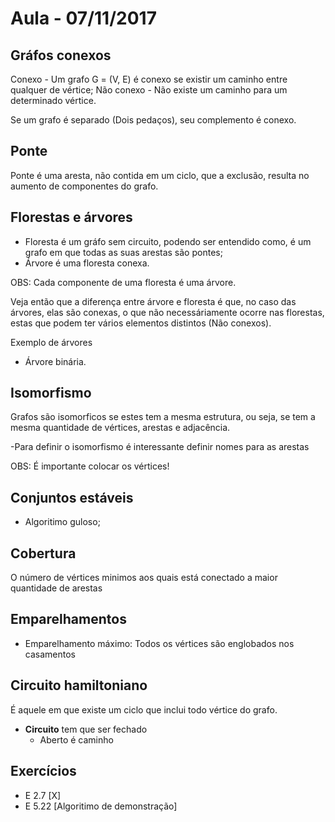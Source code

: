 # Aula - 07/11/2017

## Gráfos conexos
 
Conexo - Um grafo G = (V, E) é conexo se existir um caminho entre qualquer de vértice;
Não conexo - Não existe um caminho para um determinado vértice.

Se um grafo é separado (Dois pedaços), seu complemento é conexo.

## Ponte

Ponte é uma aresta, não contida em um ciclo, que a exclusão, resulta no aumento de componentes do grafo.

## Florestas e árvores

- Floresta é um gráfo sem circuito, podendo ser entendido como, é um grafo em que todas as suas arestas são pontes;
- Árvore é uma floresta conexa.

OBS: Cada componente de uma floresta é uma árvore.

Veja então que a diferença entre árvore e floresta é que, no caso das árvores, elas são conexas, o que não necessáriamente ocorre nas florestas, estas que podem ter vários elementos distintos (Não conexos).

Exemplo de árvores

* Árvore binária.

## Isomorfismo

Grafos são isomorficos se estes tem a mesma estrutura, ou seja, se tem a mesma quantidade de vértices, arestas e adjacência.

-Para definir o isomorfismo é interessante definir nomes para as arestas

OBS: É importante colocar os vértices!

## Conjuntos estáveis

* Algoritimo guloso;

## Cobertura

O número de vértices minimos aos quais está conectado a maior quantidade de arestas

## Emparelhamentos

* Emparelhamento máximo: Todos os vértices são englobados nos casamentos

## Circuito hamiltoniano

É aquele em que existe um ciclo que inclui todo vértice do grafo.

* **Circuito** tem que ser fechado
    * Aberto é caminho

## Exercícios

- E 2.7 [X]
- E 5.22 [Algoritimo de demonstração]

<!-- Pode cair na prova (Com certeza) -->
<!-- Pulou cliques, cores>
<!-- Vai cair circuito hamiltoniano>